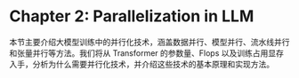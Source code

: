 # Chapter 2: Parallelization in LLM

本节主要介绍大模型训练中的并行化技术，涵盖数据并行、模型并行、流水线并行和张量并行等方法。我们将从 Transformer 的参数量、Flops 以及训练占用显存入手，分析为什么需要并行化技术，并介绍这些技术的基本原理和实现方法。
